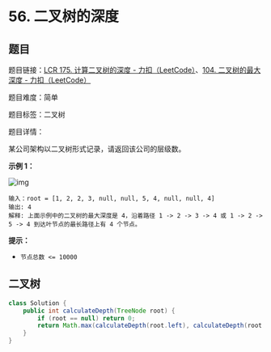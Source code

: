 # 56. 二叉树的深度

## 题目

题目链接：[LCR 175. 计算二叉树的深度 - 力扣（LeetCode）](https://leetcode.cn/problems/er-cha-shu-de-shen-du-lcof/description/)、[104. 二叉树的最大深度 - 力扣（LeetCode）](https://leetcode.cn/problems/maximum-depth-of-binary-tree/description/)

题目难度：简单

题目标签：二叉树

题目详情：

某公司架构以二叉树形式记录，请返回该公司的层级数。

**示例 1：**

![img](https://pic.leetcode.cn/1695101942-FSrxqu-image.png)

```
输入：root = [1, 2, 2, 3, null, null, 5, 4, null, null, 4]
输出: 4
解释: 上面示例中的二叉树的最大深度是 4，沿着路径 1 -> 2 -> 3 -> 4 或 1 -> 2 -> 5 -> 4 到达叶节点的最长路径上有 4 个节点。
```

**提示：**

- `节点总数 <= 10000`



## 二叉树

``` java
class Solution {
    public int calculateDepth(TreeNode root) {
        if (root == null) return 0;
        return Math.max(calculateDepth(root.left), calculateDepth(root.right)) + 1;
    }
}
```